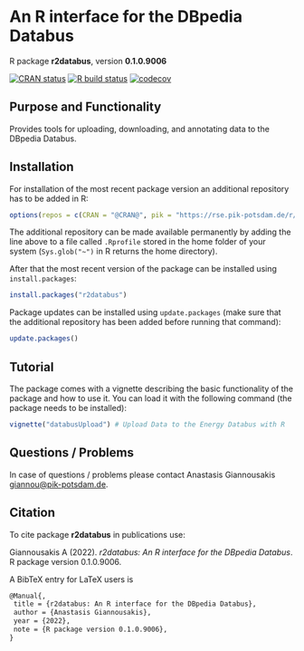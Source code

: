# An R interface for the DBpedia Databus

R package **r2databus**, version **0.1.0.9006**

[![CRAN status](https://www.r-pkg.org/badges/version/r2databus)](https://cran.r-project.org/package=r2databus)  [![R build status](https://github.com/giannou/r2databus/workflows/check/badge.svg)](https://github.com/giannou/r2databus/actions) [![codecov](https://codecov.io/gh/giannou/r2databus/branch/master/graph/badge.svg)](https://app.codecov.io/gh/giannou/r2databus) 

## Purpose and Functionality

Provides tools for uploading, downloading, and annotating data to 
    the DBpedia Databus.


## Installation

For installation of the most recent package version an additional repository has to be added in R:

```r
options(repos = c(CRAN = "@CRAN@", pik = "https://rse.pik-potsdam.de/r/packages"))
```
The additional repository can be made available permanently by adding the line above to a file called `.Rprofile` stored in the home folder of your system (`Sys.glob("~")` in R returns the home directory).

After that the most recent version of the package can be installed using `install.packages`:

```r 
install.packages("r2databus")
```

Package updates can be installed using `update.packages` (make sure that the additional repository has been added before running that command):

```r 
update.packages()
```

## Tutorial

The package comes with a vignette describing the basic functionality of the package and how to use it. You can load it with the following command (the package needs to be installed):

```r
vignette("databusUpload") # Upload Data to the Energy Databus with R
```

## Questions / Problems

In case of questions / problems please contact Anastasis Giannousakis <giannou@pik-potsdam.de>.

## Citation

To cite package **r2databus** in publications use:

Giannousakis A (2022). _r2databus: An R interface for the DBpedia Databus_. R package version 0.1.0.9006.

A BibTeX entry for LaTeX users is

 ```latex
@Manual{,
  title = {r2databus: An R interface for the DBpedia Databus},
  author = {Anastasis Giannousakis},
  year = {2022},
  note = {R package version 0.1.0.9006},
}
```
